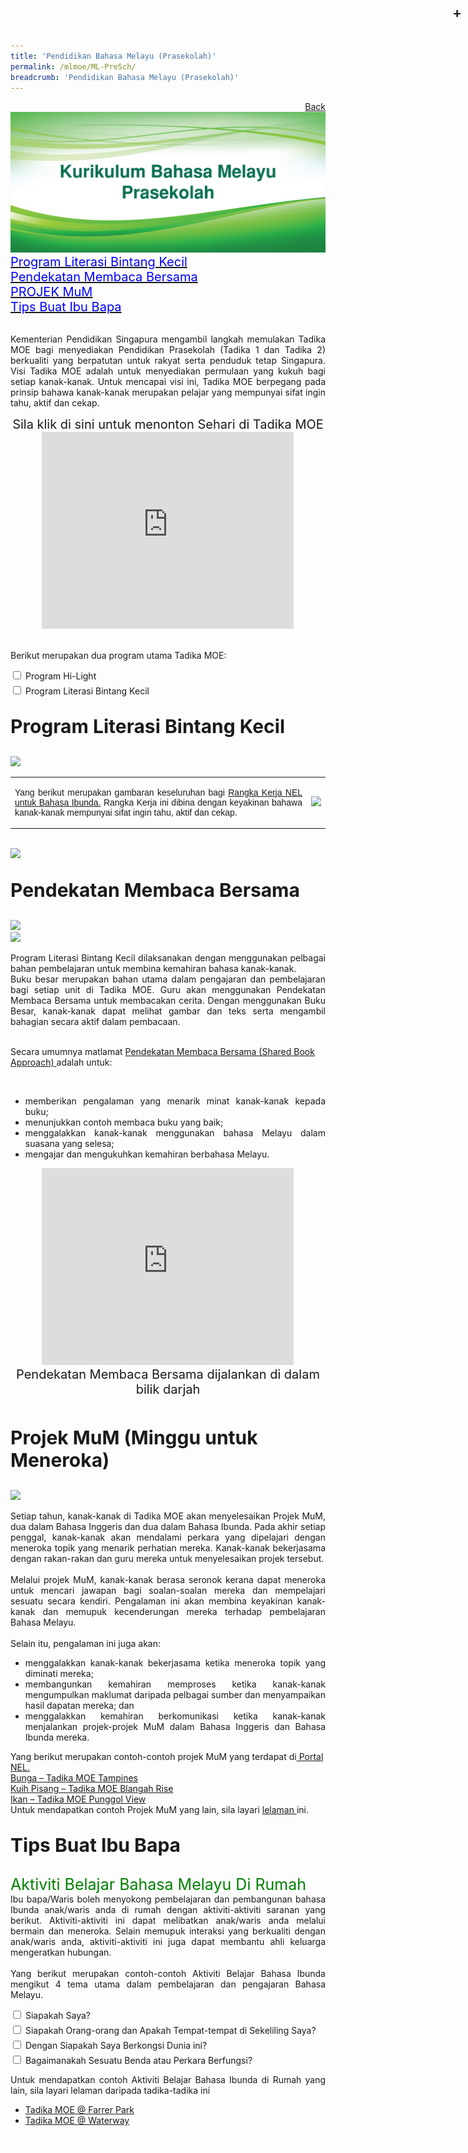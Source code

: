 ```yaml
---
title: 'Pendidikan Bahasa Melayu (Prasekolah)'
permalink: /mlmoe/ML-PreSch/
breadcrumb: 'Pendidikan Bahasa Melayu (Prasekolah)'
---
```

<html>
<body>
<style>
  table {
  font-family: arial, sans-serif;
  border-collapse: collapse;
  width: 100%;
}
  
.tb01, th, td
{
  border: 0;
}
.tb01
{
  border-collapse:collapse;
}

td{
  border: 1px solid #dddddd;
  text-align: left;
  padding: 8px;
  width:60%;
}
  * {
  box-sizing: border-box;
}

 .tab table {
   display: none;
}
.tab table:target {
  display: block;
}

.content table {
    width: 100%;
    font-family: arial, sans-serif;
     border-collapse: collapse;
}

td, th {
  border: 1px ;
  text-align: center;
  padding: 8px;
}

.atab label {
    position: relative;
    display: block;
    background: #d14165;
    color: #fff;
    font-weight: 700;
    padding: 10px;
    cursor: pointer;
 }
  .atab label::after {
  content: "+";
  font-size: 22px;
  position: absolute;
  right: 10px;
  top: 7px;
  transition: all 0.4s;
}
 .atab input[type=checkbox]:checked + label::after,
.atab input[type=radio]:checked + label::after {
    content: 'x';
    right: 14px;
    top: 7px;
  //transform:rotate(-225deg);
   /* transform: rotate(90deg); */
}
.tab-content {
  overflow: hidden;
  display: none;
  width:100%; 
}
.atab{
  margin-bottom: 5px;
  width:100%;  
}
 iframe{
border : 0;
width:80% ;
}
</style>
<!-- Global site tag (gtag.js) - Google Ads: 726049306 -->
<script async src="https://www.googletagmanager.com/gtag/js?id=AW-726049306"></script>
<script>
  window.dataLayer = window.dataLayer || [];
  function gtag(){dataLayer.push(arguments);}
  gtag('js', new Date());

  gtag('config', 'AW-726049306');
</script>
<a href="/gallery/pameran- bahasa- melayu-malay-language-exhibitions-b/moe-curriculum/" style="float:right;">Back</a><br/>
<img src="/images/ML-Pre-Sch-Header.jpg"><br/>
<a href="#C1" style="font-size:20px"><span style="color:blue;">Program Literasi Bintang Kecil
</span></a><br/>
 <a href="#C2" style="font-size:20px"><span style="color:blue;">Pendekatan Membaca Bersama
</span></a><br/>
<a href="#C3" style="font-size:20px"><span style="color:blue;">PROJEK MuM
</span></a><br/>
 <a href="#C4" style="font-size:20px"><span style="color:blue;">Tips Buat Ibu Bapa
</span></a><br/><br/>
 <p style="text-align:justify;">
 Kementerian Pendidikan Singapura mengambil langkah memulakan Tadika MOE bagi menyediakan Pendidikan Prasekolah (Tadika 1 dan Tadika 2) berkualiti yang berpatutan untuk rakyat serta penduduk tetap Singapura. 
Visi Tadika MOE adalah untuk menyediakan permulaan yang kukuh bagi setiap kanak-kanak. Untuk mencapai visi ini, Tadika MOE berpegang pada prinsip bahawa kanak-kanak merupakan pelajar yang mempunyai sifat ingin tahu, aktif dan cekap.
 </p>
 <center><span style="font-size:20px;" >Sila klik di sini untuk menonton Sehari di Tadika MOE</span><br/>
 <iframe width="560" height="315" src="https://www.youtube.com/embed/QXvV21a-TqE" frameborder="0" allow="accelerometer; autoplay; encrypted-media; gyroscope; picture-in-picture" allowfullscreen></iframe></center>
 <br/>
<p>Berikut merupakan dua program utama Tadika MOE:  
</p>
 <div class="atab">
      <input id="tab-1" type="checkbox" name="tab">
   <label for="tab-1" class="lbML">Program Hi-Light
</label>
     <div class="tab-content">
      <p style="text-align:justify;"><a href="https://beta.moe.gov.sg/preschool/moe-kindergarten/curriculum/hi-light/" target="_blank">Program Hi-Light 
</a> menyokong pembangunan kanak-kanak  secara holistik melalui pendekatan bersepadu dalam pembelajaran.  Program tersebut dirancang secara menyeluruh untuk membantu kanak-kanak memahami dunia di sekeliling mereka. Perkara ini dilakukan agar dapat menimbulkan keseronokan dan minat untuk belajar dalam diri kanak-kanak.</p>
  </div></div>
 <div class="atab">
      <input id="tab-2" type="checkbox" name="tab">
   <label for="tab-2" class="lbML">Program Literasi Bintang Kecil 
</label>
     <div class="tab-content">
      <p style="text-align:justify;"><a href="https://beta.moe.gov.sg/preschool/moe-kindergarten/curriculum/starlight/" target="_blank">Program Literasi Bintang Kecil 
</a>merangkumi Program Literasi Bintang Kecil Bahasa Inggeris dan Program Literasi Bintang Kecil Bahasa Ibunda. Program Literasi Bintang Kecil ini dibina dengan harapan agar dapat memupuk keupayaan awal kanak-kanak berdwibahasa. <br/>
      Program ini ditawarkan untuk memberikan peluang kepada kanak-kanak untuk menikmati bahasa, berkomunikasi dengan yakin dan menyedari adat dan budaya tempatan. Perkara ini dapat dicapai dengan menyediakan pengajaran dan pembelajaran bahasa yang menyeronokkan kepada kanak-kanak melalui penerokaan sumber yang dibina, seperti buku besar, lagu dan permainan berdasarkan konteks tempatan. Program ini juga memberikan peluang kepada ahli keluarga untuk turut terlibat dalam pembelajaran kanak-kanak. <br/>
       Melalui program ini, kanak-kanak akan membina kemahiran literasi awal melalui kemahiran mendengar dan bertutur.  Kemahiran ini akan membantu bagi membina asas yang kukuh dalam pembelajaran bahasa untuk masa hadapan. <br/>

</p> </div></div>

 <p id="C1" style="font-size:30px;"><strong>Program Literasi Bintang Kecil </strong>
</p>
  <img src="/images/ML-PreSch-Starlight1.jpg">   
 <br/>
 <table style="border:none;border-style: none;">
  <tr>
    <td><p style="text-align:justify;">Yang berikut merupakan gambaran keseluruhan bagi <a href="/Gallery/MTLS-ML-NEL-Framework.pdf" target="_blank"> Rangka Kerja NEL untuk  Bahasa Ibunda.</a> Rangka Kerja ini dibina dengan keyakinan bahawa kanak-kanak mempunyai sifat ingin tahu, aktif dan cekap. 
</p></td>
    <td><img src="/images/ML-PreSch-C1.png">  </td>
    </tr>
</table>
<br/>
 <img src="/images/ML-PreSch-Starlight2.jpg"> 

<p id="C2" style="font-size:30px;"><strong>Pendekatan Membaca Bersama</strong></p>
  <img src="/images/Picture1.png"> <br/>
   <img src="/images/Picture2.png"><br/>
  
<p style="text-align:justify;">Program Literasi Bintang Kecil dilaksanakan dengan menggunakan pelbagai bahan pembelajaran untuk membina kemahiran bahasa kanak-kanak.<br/>
 Buku besar merupakan bahan utama dalam pengajaran dan pembelajaran bagi setiap unit di Tadika MOE. Guru akan menggunakan Pendekatan Membaca Bersama untuk membacakan cerita. Dengan menggunakan Buku Besar, kanak-kanak dapat melihat gambar dan teks serta mengambil bahagian secara aktif dalam pembacaan. <br/><br/>

Secara umumnya matlamat <a href="https://www.nel.moe.edu.sg/qql/slot/u143/Resources/BigBooks/Malay/NEL-Big-Book-Malay-Teaching-Steps.pdf" target="_blank"> Pendekatan Membaca Bersama (Shared Book Approach) </a> adalah untuk:

<br/>
<ul>
<li style="text-align:justify;">memberikan pengalaman yang menarik minat kanak-kanak kepada buku; </li>
 <li style="text-align:justify;">menunjukkan contoh membaca buku yang baik; </li>
 <li style="text-align:justify;">menggalakkan kanak-kanak menggunakan bahasa Melayu dalam suasana yang selesa; </li>
 <li style="text-align:justify;">mengajar dan mengukuhkan kemahiran berbahasa Melayu.</li>
</ul>
</p>
<tr>

<center>
<iframe width="560" height="315" src="https://www.youtube.com/embed/zZSYplOdbes" frameborder="0" allow="accelerometer; autoplay; encrypted-media; gyroscope; picture-in-picture" allowfullscreen></iframe>
<br/><span style="font-size:20px;" >Pendekatan Membaca Bersama dijalankan di dalam bilik darjah </span>
</center>
<br/>


<p id="C3" style="font-size:30px;"><strong>Projek MuM (Minggu untuk Meneroka)</strong>
  </p>
  <img src="/images/Picture3.jpg">
  <br/>
<p style="text-align:justify;">Setiap tahun, kanak-kanak di Tadika MOE akan menyelesaikan Projek MuM, dua dalam Bahasa Inggeris dan dua dalam Bahasa Ibunda. Pada akhir setiap penggal, kanak-kanak akan mendalami perkara yang dipelajari dengan meneroka topik yang menarik perhatian mereka. Kanak-kanak bekerjasama dengan rakan-rakan dan guru mereka untuk menyelesaikan projek tersebut.  <br/><br/>
 Melalui projek MuM, kanak-kanak berasa seronok kerana dapat meneroka untuk mencari jawapan bagi soalan-soalan mereka dan mempelajari sesuatu secara kendiri. Pengalaman ini akan membina keyakinan kanak-kanak dan memupuk kecenderungan mereka terhadap pembelajaran Bahasa Melayu. <br/>
 <br/>
  Selain itu, pengalaman ini juga akan: <br/>
 <ul>
<li style="text-align:justify;">menggalakkan kanak-kanak bekerjasama ketika meneroka topik yang diminati mereka;
</li>
  <li style="text-align:justify;">membangunkan kemahiran memproses ketika kanak-kanak mengumpulkan maklumat daripada pelbagai sumber dan menyampaikan hasil dapatan mereka; dan 
</li>
  <li style="text-align:justify;">menggalakkan kemahiran berkomunikasi ketika kanak-kanak menjalankan projek-projek MuM dalam Bahasa Inggeris dan Bahasa Ibunda mereka.
</li>
  </ul>
  </p>
  
<p>
Yang berikut merupakan contoh-contoh projek MuM yang terdapat di<a href="https://www.nel.moe.edu.sg/resources/aktiviti-aktiviti-saranan" target="_blank"> Portal NEL.</a><br/>
<a href="https://www.nel.moe.edu.sg/qql/slot/u143/Resources/Activity%20Ideas/Malay/NEL-Portal-Malay-Activity-Idea-Aktiviti-Saranan-WoW-Project-MK-Tampines-Projek-MuM-Minggu-Untuk-Meneroka-Bunga-Flowers.pdf" target="_blank">Bunga – Tadika MOE Tampines </a><br/>
<a href="https://www.nel.moe.edu.sg/qql/slot/u575/2019-05-13/2019-05-06%20-%20NEL_Kuih-Pisang_MK@BR_Cikgu_Nur_Hafizah.pdf" target="_blank">Kuih Pisang – Tadika MOE Blangah Rise </a> <br/>
<a href="https://www.nel.moe.edu.sg/qql/slot/u567/ML%20Resources%20Q4/NEL-Portal-Malay-Activity-Idea-Aktiviti-Saranan-WoW-Project-MK-Punggol-View-Projek-MuM-Minggu-Untuk-Meneroka-Ikan-Fish.pdf" target="_blank">Ikan – Tadika MOE Punggol View</a><br/>
Untuk mendapatkan contoh Projek MuM yang lain, sila layari <a href="https://beta.moe.gov.sg/preschool/moe-kindergarten/curriculum/weeks-of-wonder/" target="_blank">  lelaman </a> ini.</p> 
<p id="C4" style="font-size:30px;"><strong>Tips Buat Ibu Bapa </strong>
  </p>
 <p style="text-align:justify;"><span style="font-size:25px; color:green;">Aktiviti Belajar Bahasa Melayu Di Rumah
</span>
<br/>
Ibu bapa/Waris boleh menyokong pembelajaran dan pembangunan bahasa Ibunda anak/waris anda di rumah dengan aktiviti-aktiviti saranan yang berikut. Aktiviti-aktiviti ini dapat melibatkan anak/waris anda melalui bermain dan meneroka. Selain memupuk interaksi yang berkualiti dengan anak/waris anda, aktiviti-aktiviti ini juga dapat membantu ahli keluarga mengeratkan hubungan. <br/><br/>
 Yang berikut merupakan contoh-contoh Aktiviti Belajar Bahasa Ibunda mengikut 4 tema utama dalam pembelajaran dan pengajaran Bahasa Melayu.
</p>
<div class="atab">
      <input id="tab-3" type="checkbox" name="tab">
   <label for="tab-3" class="lbML">Siapakah Saya?
</label>
     <div class="tab-content"> 
 <img src="/images/ML-PreSch-saya.jpg"> 
      </div></div>
      
 <div class="atab">
      <input id="tab-4" type="checkbox" name="tab">
   <label for="tab-4" class="lbML">Siapakah Orang-orang dan Apakah Tempat-tempat di Sekeliling Saya?
</label>
     <div class="tab-content"> 
 <img src="/images/ML-PreSch-orang.jpg"> 
      </div></div>
 
 <div class="atab">
      <input id="tab-5" type="checkbox" name="tab">
   <label for="tab-5" class="lbML">Dengan Siapakah Saya Berkongsi Dunia ini?
</label>
     <div class="tab-content"> 
 <img src="/images/ML-PreSch-Berkongs.jpg"> 
      </div></div>
      
 <div class="atab">
      <input id="tab-6" type="checkbox" name="tab">
   <label for="tab-6" class="lbML">Bagaimanakah Sesuatu Benda atau Perkara Berfungsi?
</label>
     <div class="tab-content"> 
 <img src="/images/ML-PreSch-Sesuatu.jpg"> 
      </div></div>
      
 <p style="text-align:justify;">Untuk mendapatkan contoh Aktiviti Belajar Bahasa Ibunda di Rumah yang lain, sila layari lelaman daripada tadika-tadika ini
<br/>
<ul>
 <li><a href="/gallery/pameran-bahasa-melayu-malay-language-exhibitions-c/preschool/">Tadika MOE @ Farrer Park </a></li>
 <li><a href="/gallery/pameran-bahasa-melayu-malay-language-exhibitions-c/preschool/">Tadika MOE @ Waterway  </a></li>
</ul></p>
 
 <div class="btntop"><a href="#top" style="text-decoration:none;"><span style="color:white"><b>Top</b></span></a></div>

